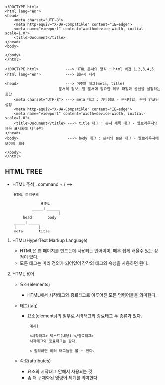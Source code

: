 ```
<!DOCTYPE html>
<html lang="en">
<head>
	<meta charset="UTF-8">
	<meta http-equiv="X-UA-Compatible" content="IE=edge">
	<meta name="viewport" content="width=device-width, initial-scale=1.0">
	<title>Document</title>
</head>
<body>

</body>
</html>
```

```
<!DOCTYPE html>            ---> HTML 문서의 형식 : html 버전 1,2,3,4,5
<html lang="en">           ---> 웹문서 시작

<head>                     ---> 머릿말 태그(meta, title)
                        문서의 정보, 웹 문서에 필요한 외부 파일과 옵션을 설정하는 공간
	<meta charset="UTF-8"> ---> meta 태그 : 기타정보 - 문서타입, 문자 인코딩 설정
	<meta http-equiv="X-UA-Compatible" content="IE=edge">
	<meta name="viewport" content="width=device-width, initial-scale=1.0">
	<title>Document</title> ---> title 태그 : 문서 제목 태그 - 웹브라우저의 제목 표시줄에 나타난다
</head>
<body>                      ---> body 태그 : 문서의 본문 태그 - 웹브라우저에 보여질 내용

</body>
</html>
```

## HTML TREE

- HTML 주석 : command + / -->

```
    HTML 트리구조

                HTML
            _____ㅣ______
            |           |
        head       body
    _____ㅣ_____
    |          |
    meta       title
```

1.  HTML(HyperText Markup Language)

    - HTML은 웹 페이지를 만드는데 사용되는 언어이며, 매우 쉽게 배울수 있는 장점이 있다.
    - 모든 태그는 미리 정의가 되어있어 각각의 태그와 속성을 사용하면 된다.

2.  HTML 용어

    - 요소(elements)

      - HTML에서 시작태그와 종료태그로 이루어진 모든 명령어들을 의미한다.

    - 태그(tag)

      - 요소(elements)의 일부로 시작태그와 종료태그 두 종류가 있다.

             예시)

             <시작태그> 텍스트(내용) </종료태그>
             시작태그와 종료태그는 같다.

             < 입력하면 여러 태그들을 볼 수 있다.

    - 속성(attributes)
      - 요소의 시작태그 안에서 사용되는 것
      - 좀 더 구체화된 명령어 체계를 의미한다.
